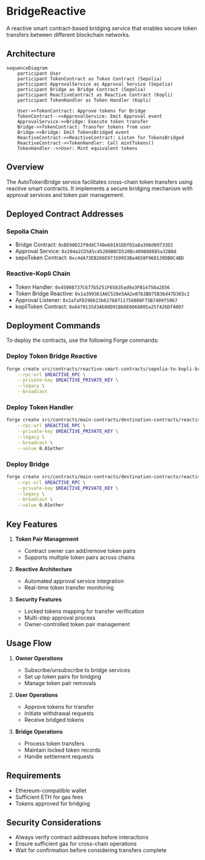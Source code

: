 # BridgeReactive

A reactive smart contract-based bridging service that enables secure token transfers between different blockchain networks.

## Architecture

```mermaid
sequenceDiagram
    participant User
    participant TokenContract as Token Contract (Sepolia)
    participant ApprovalService as Approval Service (Sepolia)
    participant Bridge as Bridge Contract (Sepolia)
    participant ReactiveContract as Reactive Contract (Kopli)
    participant TokenHandler as Token Handler (Kopli)

    User->>TokenContract: Approve tokens for Bridge
    TokenContract-->>ApprovalService: Emit Approval event
    ApprovalService->>Bridge: Execute token transfer
    Bridge->>TokenContract: Transfer tokens from user
    Bridge->>Bridge: Emit TokensBridged event
    ReactiveContract->>ReactiveContract: Listen for TokensBridged
    ReactiveContract->>TokenHandler: Call mintTokens()
    TokenHandler-->>User: Mint equivalent tokens
```

## Overview

The AutoTokenBridge service facilitates cross-chain token transfers using reactive smart contracts. It implements a secure bridging mechanism with approval services and token pair management.

## Deployed Contract Addresses

### Sepolia Chain
- Bridge Contract: `0xBE90D22f0ddC740e60101DDf02a8a396d09733D2`
- Approval Service: `0x204a2CD5A5c45289B0CD520Bc409888885a32B8d`
- sepoToken Contract: `0xc4dA73EB266E97359953Ba4658F968139DB0C4BD`

### Reactive-Kopli Chain
- Token Handler: `0x45008737C677b5251F65835ad9a3FB14750a2856`
- Token Bridge Reactive: `0x1a399361A6C528e5AA2e07b3B875B36d47D365c2`
- Approval Listener: `0x2afaFD298b23b62760711756088F75B7409f5967`
- kopliToken Contract: `0x6470135d3Ab88D91Bb0E6068805a25f426Df4007`

## Deployment Commands

To deploy the contracts, use the following Forge commands:


### Deploy Token Bridge Reactive
```bash
forge create src/contracts/reactive-smart-contracts/sepolia-to-kopli-bridge.sol:TokenBridgeReactive \
    --rpc-url $REACTIVE_RPC \
    --private-key $REACTIVE_PRIVATE_KEY \
    --legacy \
    --broadcast
```

### Deploy Token Handler
```bash
forge create src/contracts/main-contracts/destination-contracts/reactive-kopli-chain/tokenHandler.sol:TokenHandler \
    --rpc-url $REACTIVE_RPC \
    --private-key $REACTIVE_PRIVATE_KEY \
    --legacy \
    --broadcast \
    --value 0.01ether
```

### Deploy Bridge
```bash
forge create src/contracts/main-contracts/destination-contracts/reactive-kopli-chain/bridge.sol:Bridge \
    --rpc-url $REACTIVE_RPC \
    --private-key $REACTIVE_PRIVATE_KEY \
    --legacy \
    --broadcast \
    --value 0.01ether
```

## Key Features

1. **Token Pair Management**
   - Contract owner can add/remove token pairs
   - Supports multiple token pairs across chains

2. **Reactive Architecture**
   - Automated approval service integration
   - Real-time token transfer monitoring

3. **Security Features**
   - Locked tokens mapping for transfer verification
   - Multi-step approval process
   - Owner-controlled token pair management

## Usage Flow

1. **Owner Operations**
   - Subscribe/unsubscribe to bridge services
   - Set up token pairs for bridging
   - Manage token pair removals

2. **User Operations**
   - Approve tokens for transfer
   - Initiate withdrawal requests
   - Receive bridged tokens

3. **Bridge Operations**
   - Process token transfers
   - Maintain locked token records
   - Handle settlement requests

## Requirements

- Ethereum-compatible wallet
- Sufficient ETH for gas fees
- Tokens approved for bridging

## Security Considerations

- Always verify contract addresses before interactions
- Ensure sufficient gas for cross-chain operations
- Wait for confirmation before considering transfers complete
